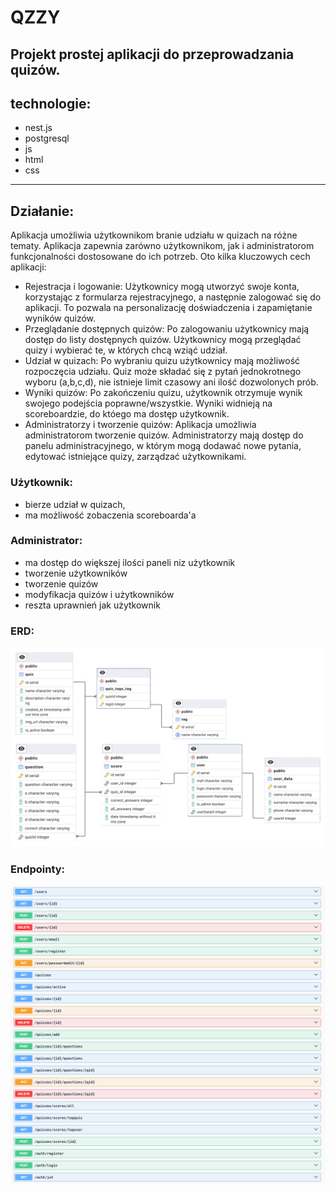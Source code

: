 # QZZY

Projekt prostej aplikacji do przeprowadzania quizów. 
---

## technologie:
- nest.js
- postgresql
- js
- html
- css
---

## Działanie:
Aplikacja umożliwia użytkownikom branie udziału w quizach na różne tematy. 
Aplikacja zapewnia zarówno użytkownikom, jak i administratorom funkcjonalności dostosowane do ich potrzeb. Oto kilka kluczowych cech aplikacji:

- Rejestracja i logowanie: Użytkownicy mogą utworzyć swoje konta, korzystając z formularza rejestracyjnego, a następnie zalogować się do aplikacji. To pozwala na personalizację doświadczenia i zapamiętanie wyników quizów.
- Przeglądanie dostępnych quizów: Po zalogowaniu użytkownicy mają dostęp do listy dostępnych quizów. Użytkownicy mogą przeglądać quizy i wybierać te, w których chcą wziąć udział.
- Udział w quizach: Po wybraniu quizu użytkownicy mają możliwość rozpoczęcia udziału. Quiz może składać się z pytań jednokrotnego wyboru (a,b,c,d), nie istnieje limit czasowy ani ilość dozwolonych prób.
- Wyniki quizów: Po zakończeniu quizu, użytkownik otrzymuje wynik swojego podejścia poprawne/wszystkie. Wyniki widnieją na scoreboardzie, do któego ma dostęp użytkownik.
- Administratorzy i tworzenie quizów: Aplikacja umożliwia administratorom tworzenie quizów. Administratorzy mają dostęp do panelu administracyjnego, w którym mogą dodawać nowe pytania, edytować istniejące quizy, zarządzać użytkownikami.

### Użytkownik:
- bierze udział w quizach,
- ma możliwość zobaczenia scoreboarda'a

### Administrator:
- ma dostęp do większej ilości paneli niz użytkownik
- tworzenie użytkowników
- tworzenie quizów
- modyfikacja quizów i użytkowników
- reszta uprawnień jak użytkownik

### ERD:
![ERD](./erd_qzzy.png)  

### Endpointy:
![Endpoints](./endpoints.png)  